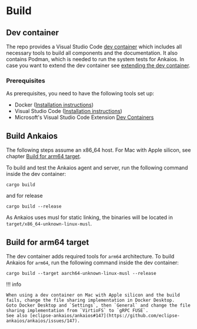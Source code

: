 # Build

## Dev container

The repo provides a Visual Studio Code [dev container](https://code.visualstudio.com/docs/devcontainers/containers) which includes all necessary tools to build all components and the documentation. It also contains Podman, which is needed to run the system tests for Ankaios. In case you want to extend the dev container see [extending the dev container](extending-dev-container.md).

### Prerequisites

As prerequisites, you need to have the following tools set up:

- Docker ([Installation instructions](https://docs.docker.com/engine/install))
- Visual Studio Code ([Installation instructions](https://code.visualstudio.com/download))
- Microsoft's Visual Studio Code Extension [Dev Containers](https://marketplace.visualstudio.com/items?itemName=ms-vscode-remote.remote-containers)

## Build Ankaios

The following steps assume an x86_64 host.
For Mac with Apple silicon, see chapter [Build for arm64 target](#build-for-arm64-target).

To build and test the Ankaios agent and server, run the following command inside the dev container:

```shell
cargo build
```

and for release

```shell
cargo build --release
```

As Ankaios uses musl for static linking, the binaries will be located in `target/x86_64-unknown-linux-musl`.

## Build for arm64 target

The dev container adds required tools for `arm64` architecture. To build Ankaios for `arm64`, run the following command inside the dev container:

```shell
cargo build --target aarch64-unknown-linux-musl --release
```

!!! info

    When using a dev container on Mac with Apple silicon and the build fails, change the file sharing implementation in Docker Desktop.
    Goto Docker Desktop and `Settings`, then `General` and change the file sharing implementation from `VirtioFS` to `gRPC FUSE`.
    See also [eclipse-ankaios/ankaios#147](https://github.com/eclipse-ankaios/ankaios/issues/147).
